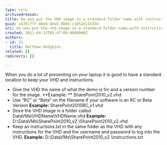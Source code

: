 ```yaml
---
type: rule
archivedreason: 
title: Do you put the VHD image in a standard folder name with instructions?
guid: a535c7f7-46d4-4be5-8b85-c1852e11b33d
uri: do-you-put-the-vhd-image-in-a-standard-folder-name-with-instructions
created: 2011-04-13T05:47:09.0000000Z
authors:
- id: 21
  title: Matthew Hodgkins
related: []
redirects: []

---
```


When you do a lot of presenting on your laptop it is good to have a standard location to keep your VHD and instructions.

* Give the VHD the name of what the demo is for and a version number for the image.
**Example: ** SharePoint2010\_v2.vhd
* Use “RC” or “Beta” on the filename if your software is an RC or Beta Version
**Example:** SharePoint2010RC\_v1.vhd
* Store the VHD Image in a folder called DataVMs\VHDName\VHDName.vhd
**Example:** D:\DataVMs\SharePoint2010\_v2 \SharePoint2010\_v2.vhd
* Keep an instructions.txt in the same folder as the VHD with any instructions for the VHD and the username and password to log into the VHD.
**Example:** D:\DataVMs\SharePoint2010\_v2 \instructions.txt


<!--endintro-->
